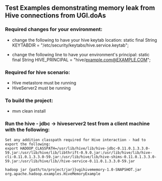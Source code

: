 ## Test Examples demonstrating memory leak from Hive connections from UGI.doAs

### Required changes for your environment:

* change the following to have your hive keytab location:
static final String KEYTABDIR = "/etc/security/keytabs/hive.service.keytab";

* change the following line to have your environment's principal:
static final String HIVE_PRINCIPAL = "hive/example.com@EXAMPLE.COM";

### Required for hive scenario:

* Hive metastore must be running
* HiveServer2 must be running

### To build the project:

* mvn clean install

### Run the hive - jdbc -> hiveserver2 test from a client machine with the following:
    Set any addition classpath required for Hive interaction - had to export the following:
    export HADOOP_CLASSPATH=/usr/lib/hive/lib/hive-jdbc-0.11.0.1.3.3.0-59.jar:/usr/lib/hive/lib/libthrift-0.9.0.jar:/usr/lib/hive/lib/hive-cli-0.11.0.1.3.3.0-59.jar:/usr/lib/hive/lib/hive-shims-0.11.0.1.3.3.0-59.jar:/usr/lib/hive/lib//hive-service-0.11.0.1.3.3.0-59.jar
    
    hadoop jar {path/to/project/jar}}ugihivememory-1.0-SNAPSHOT.jar org.apache.hadoop.examples.HiveMemoryExample

